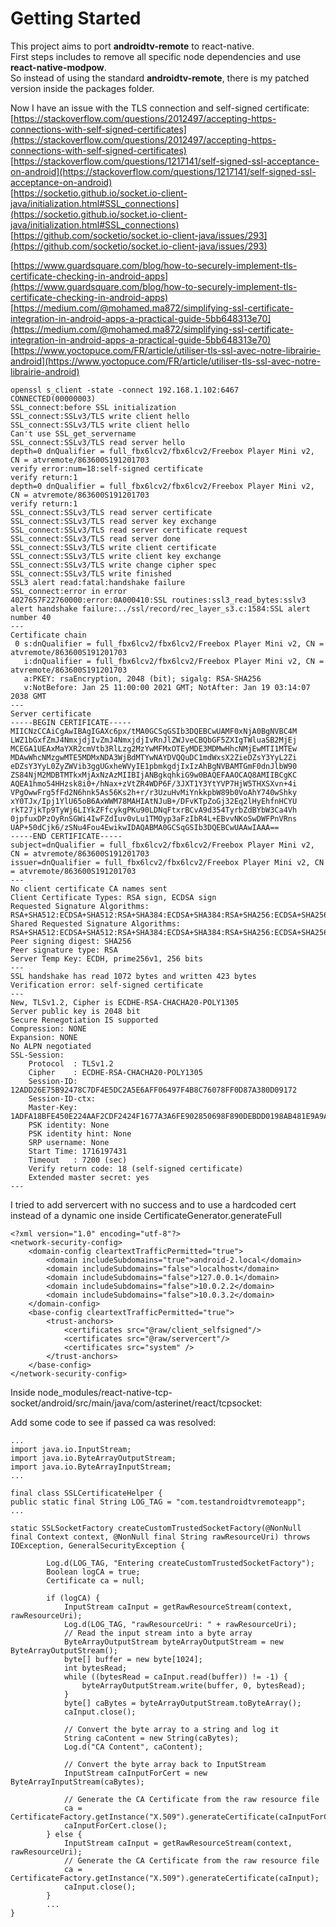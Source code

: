 # Getting Started

This project aims to port **androidtv-remote** to react-native.  
First steps includes to remove all specific node dependencies and use **react-native-modpow**.  
So instead of using the standard **androidtv-remote**, there is my patched version inside the packages folder.  


Now I have an issue with the TLS connection and self-signed certificate:  
[https://stackoverflow.com/questions/2012497/accepting-https-connections-with-self-signed-certificates](https://stackoverflow.com/questions/2012497/accepting-https-connections-with-self-signed-certificates)  
[https://stackoverflow.com/questions/1217141/self-signed-ssl-acceptance-on-android](https://stackoverflow.com/questions/1217141/self-signed-ssl-acceptance-on-android)  
[https://socketio.github.io/socket.io-client-java/initialization.html#SSL_connections](https://socketio.github.io/socket.io-client-java/initialization.html#SSL_connections)  
[https://github.com/socketio/socket.io-client-java/issues/293](https://github.com/socketio/socket.io-client-java/issues/293)  
  

[https://www.guardsquare.com/blog/how-to-securely-implement-tls-certificate-checking-in-android-apps](https://www.guardsquare.com/blog/how-to-securely-implement-tls-certificate-checking-in-android-apps)  
[https://medium.com/@mohamed.ma872/simplifying-ssl-certificate-integration-in-android-apps-a-practical-guide-5bb648313e70](https://medium.com/@mohamed.ma872/simplifying-ssl-certificate-integration-in-android-apps-a-practical-guide-5bb648313e70)  
[https://www.yoctopuce.com/FR/article/utiliser-tls-ssl-avec-notre-librairie-android](https://www.yoctopuce.com/FR/article/utiliser-tls-ssl-avec-notre-librairie-android)  


```
openssl s_client -state -connect 192.168.1.102:6467
CONNECTED(00000003)
SSL_connect:before SSL initialization
SSL_connect:SSLv3/TLS write client hello
SSL_connect:SSLv3/TLS write client hello
Can't use SSL_get_servername
SSL_connect:SSLv3/TLS read server hello
depth=0 dnQualifier = full_fbx6lcv2/fbx6lcv2/Freebox Player Mini v2, CN = atvremote/863600S191201703
verify error:num=18:self-signed certificate
verify return:1
depth=0 dnQualifier = full_fbx6lcv2/fbx6lcv2/Freebox Player Mini v2, CN = atvremote/863600S191201703
verify return:1
SSL_connect:SSLv3/TLS read server certificate
SSL_connect:SSLv3/TLS read server key exchange
SSL_connect:SSLv3/TLS read server certificate request
SSL_connect:SSLv3/TLS read server done
SSL_connect:SSLv3/TLS write client certificate
SSL_connect:SSLv3/TLS write client key exchange
SSL_connect:SSLv3/TLS write change cipher spec
SSL_connect:SSLv3/TLS write finished
SSL3 alert read:fatal:handshake failure
SSL_connect:error in error
4027657F22760000:error:0A000410:SSL routines:ssl3_read_bytes:sslv3 alert handshake failure:../ssl/record/rec_layer_s3.c:1584:SSL alert number 40
---
Certificate chain
 0 s:dnQualifier = full_fbx6lcv2/fbx6lcv2/Freebox Player Mini v2, CN = atvremote/863600S191201703
   i:dnQualifier = full_fbx6lcv2/fbx6lcv2/Freebox Player Mini v2, CN = atvremote/863600S191201703
   a:PKEY: rsaEncryption, 2048 (bit); sigalg: RSA-SHA256
   v:NotBefore: Jan 25 11:00:00 2021 GMT; NotAfter: Jan 19 03:14:07 2038 GMT
---
Server certificate
-----BEGIN CERTIFICATE-----
MIICNzCCAiCgAwIBAgIGAXc6px/tMA0GCSqGSIb3DQEBCwUAMF0xNjA0BgNVBC4M
LWZ1bGxfZmJ4NmxjdjIvZmJ4NmxjdjIvRnJlZWJveCBQbGF5ZXIgTWluaSB2MjEj
MCEGA1UEAxMaYXR2cmVtb3RlLzg2MzYwMFMxOTEyMDE3MDMwHhcNMjEwMTI1MTEw
MDAwWhcNMzgwMTE5MDMxNDA3WjBdMTYwNAYDVQQuDC1mdWxsX2ZieDZsY3YyL2Zi
eDZsY3YyL0ZyZWVib3ggUGxheWVyIE1pbmkgdjIxIzAhBgNVBAMTGmF0dnJlbW90
ZS84NjM2MDBTMTkxMjAxNzAzMIIBIjANBgkqhkiG9w0BAQEFAAOCAQ8AMIIBCgKC
AQEA1hmo54HHzsk8i0+/hNax+zVtZR4WDP6F/3JXT1Y3YtYVP7HjW5THXSXvn+4i
VPgOwwFrg5fFd2N6hnk5As56Ks2h+r/r3UzuHvMiYnkkpbW89b0VoAhY740wShky
xY0TJx/Ipj1YlU65oB6AxWWM78MAHIAtNJuB+/DFvKTpZoGj32Eq2lHyEhfnHCYU
rkT27jkTp9TyWj6LIYkZFfcykgPKu90LDNqFtxrBCvA9d354TyrbZdBYbW3Ca4Vh
0jpfuxDPzOyRnSGWi4IwFZdIuv0vLu1TMOyp3aFzIbR4L+EBvvNKoSwDWFPnVRns
UAP+50dCjk6/zSNu4Fou4EwikwIDAQABMA0GCSqGSIb3DQEBCwUAAwIAAA==
-----END CERTIFICATE-----
subject=dnQualifier = full_fbx6lcv2/fbx6lcv2/Freebox Player Mini v2, CN = atvremote/863600S191201703
issuer=dnQualifier = full_fbx6lcv2/fbx6lcv2/Freebox Player Mini v2, CN = atvremote/863600S191201703
---
No client certificate CA names sent
Client Certificate Types: RSA sign, ECDSA sign
Requested Signature Algorithms: RSA+SHA512:ECDSA+SHA512:RSA+SHA384:ECDSA+SHA384:RSA+SHA256:ECDSA+SHA256:RSA+SHA224:ECDSA+SHA224:RSA+SHA1:ECDSA+SHA1
Shared Requested Signature Algorithms: RSA+SHA512:ECDSA+SHA512:RSA+SHA384:ECDSA+SHA384:RSA+SHA256:ECDSA+SHA256:RSA+SHA224:ECDSA+SHA224
Peer signing digest: SHA256
Peer signature type: RSA
Server Temp Key: ECDH, prime256v1, 256 bits
---
SSL handshake has read 1072 bytes and written 423 bytes
Verification error: self-signed certificate
---
New, TLSv1.2, Cipher is ECDHE-RSA-CHACHA20-POLY1305
Server public key is 2048 bit
Secure Renegotiation IS supported
Compression: NONE
Expansion: NONE
No ALPN negotiated
SSL-Session:
    Protocol  : TLSv1.2
    Cipher    : ECDHE-RSA-CHACHA20-POLY1305
    Session-ID: 12ADD26E75B92478C7DF4E5DC2A5E6AFF06497F4B8C76078FF0D87A380D09172
    Session-ID-ctx: 
    Master-Key: 1ADFA18BFE450E224AAF2CDF2424F1677A3A6FE902850698F890DEBDD0198AB481E9A9A7967A6A767AB2A44873BD14DA
    PSK identity: None
    PSK identity hint: None
    SRP username: None
    Start Time: 1716197431
    Timeout   : 7200 (sec)
    Verify return code: 18 (self-signed certificate)
    Extended master secret: yes
---
```



I tried to add servercert with no success and to use a hardcoded cert instead of a dynamic one 
inside CertificateGenerator.generateFull

```
<?xml version="1.0" encoding="utf-8"?>
<network-security-config>
    <domain-config cleartextTrafficPermitted="true">
        <domain includeSubdomains="true">android-2.local</domain>
        <domain includeSubdomains="false">localhost</domain>
        <domain includeSubdomains="false">127.0.0.1</domain>
        <domain includeSubdomains="false">10.0.2.2</domain>
        <domain includeSubdomains="false">10.0.3.2</domain>
    </domain-config>
    <base-config cleartextTrafficPermitted="true">
        <trust-anchors>
            <certificates src="@raw/client_selfsigned"/>
            <certificates src="@raw/servercert"/>
            <certificates src="system" />
        </trust-anchors>
    </base-config>
</network-security-config>
```


Inside node_modules/react-native-tcp-socket/android/src/main/java/com/asterinet/react/tcpsocket:

Add some code to see if passed ca was resolved:

```
...
import java.io.InputStream;
import java.io.ByteArrayOutputStream;
import java.io.ByteArrayInputStream;
...

final class SSLCertificateHelper {
public static final String LOG_TAG = "com.testandroidtvremoteapp";
...

static SSLSocketFactory createCustomTrustedSocketFactory(@NonNull final Context context, @NonNull final String rawResourceUri) throws IOException, GeneralSecurityException {
        
        Log.d(LOG_TAG, "Entering createCustomTrustedSocketFactory");
        Boolean logCA = true;
        Certificate ca = null;

        if (logCA) {
            InputStream caInput = getRawResourceStream(context, rawResourceUri);
            Log.d(LOG_TAG, "rawResourceUri: " + rawResourceUri);
            // Read the input stream into a byte array
            ByteArrayOutputStream byteArrayOutputStream = new ByteArrayOutputStream();
            byte[] buffer = new byte[1024];
            int bytesRead;
            while ((bytesRead = caInput.read(buffer)) != -1) {
                byteArrayOutputStream.write(buffer, 0, bytesRead);
            }
            byte[] caBytes = byteArrayOutputStream.toByteArray();
            caInput.close();

            // Convert the byte array to a string and log it
            String caContent = new String(caBytes);
            Log.d("CA Content", caContent);

            // Convert the byte array back to InputStream
            InputStream caInputForCert = new ByteArrayInputStream(caBytes);

            // Generate the CA Certificate from the raw resource file
            ca = CertificateFactory.getInstance("X.509").generateCertificate(caInputForCert);
            caInputForCert.close();
        } else {
            InputStream caInput = getRawResourceStream(context, rawResourceUri);
            // Generate the CA Certificate from the raw resource file
            ca = CertificateFactory.getInstance("X.509").generateCertificate(caInput);
            caInput.close();
        }
        ...
}
```